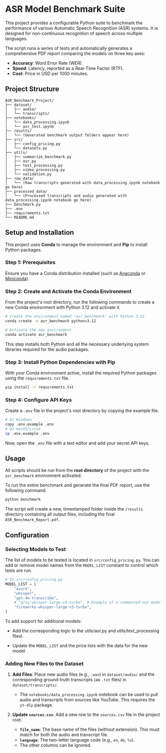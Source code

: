 # ASR Model Benchmark Suite

This project provides a configurable Python suite to benchmark the performance of various Automatic Speech Recognition (ASR) systems. It is designed for non-continuous recognition of speech across multiple languages.

The script runs a series of tests and automatically generates a comprehensive PDF report comparing the models on three key axes:
-   **Accuracy**: Word Error Rate (WER).
-   **Speed**: Latency, reported as a Real-Time Factor (RTF).
-   **Cost**: Price in USD per 1000 minutes.

## Project Structure

```
ASR_Benchmark_Project/
├── dataset/
│   ├── audio/
│   └── transcripts/
├── notebooks/
│   └── data_processing.ipynb
|   └── asr_test.ipynb
├── results/
│   └── (Generated benchmark output folders appear here)
├── src/
│   ├── config_pricing.py
│   └── datasets.py
├── utils/
│   ├── summarize_benchmark.py
│   ├── asr.py
│   ├── text_processing.py
│   ├── video_processing.py
│   └── validation.py
├── raw_data/
│   └── (Raw transcripts generated with data_processing.ipynb notebook go here)
├── processed_data/
│   └── (Processed transcripts and audio generated with data_processing.ipynb notebook go here)
├── benchmark.py
├── .env
├── requirements.txt
└── README.md
```

## Setup and Installation

This project uses **Conda** to manage the environment and **Pip** to install Python packages.

### Step 1: Prerequisites

Ensure you have a Conda distribution installed (such as [Anaconda](https://www.anaconda.com/download) or [Miniconda](https://docs.conda.io/projects/miniconda/en/latest/)).

### Step 2: Create and Activate the Conda Environment

From the project's root directory, run the following commands to create a new Conda environment with Python 3.12 and activate it.

```bash
# Create the environment named 'asr_benchmark' with Python 3.12
conda create -n asr_benchmark python=3.12

# Activate the new environment
conda activate asr_benchmark
```
This step installs both Python and all the necessary underlying system libraries required for the audio packages.

### Step 3: Install Python Dependencies with Pip

With your Conda environment active, install the required Python packages using the `requirements.txt` file.

```bash
pip install -r requirements.txt
```

### Step 4: Configure API Keys

Create a `.env` file in the project's root directory by copying the example file.

```bash
# On Windows
copy .env.example .env
# On macOS/Linux
cp .env.example .env
```
Now, open the `.env` file with a text editor and add your secret API keys.

## Usage

All scripts should be run from the **root directory** of the project with the `asr_benchmark` environment activated.

To run the entire benchmark and generate the final PDF report, use the following command:

```bash
python benchmark
```

The script will create a new, timestamped folder inside the `/results` directory containing all output files, including the final `ASR_Benchmark_Report.pdf`.

## Configuration

### Selecting Models to Test

The list of models to be tested is located in `src/config_pricing.py`. You can add or remove model names from the `MODEL_LIST` constant to control which tests are run.

```python
# In src/config_pricing.py
MODEL_LIST = [
    "azure", 
    "whisper",
    "gpt-4o-transcribe",
    # "groq-whisper-large-v3-turbo", # Example of a commented-out model
    "fireworks-whisper-large-v3-turbo",
]
```

To add support for additional models:

- Add the corresponding logic to the utils/asr.py and utils/text_processing filesl.

- Update the ```MODEL_LIST``` and the price lists with the data for the new model


### Adding New Files to the Dataset

1.  **Add Files**: Place new audio files (e.g., `.wav`) in `dataset/audio/` and the corresponding ground-truth transcripts (as `.txt` files) in `dataset/transcripts/`.
    - The `notebooks/data_processing.ipynb` notebook can be used to pull audio and transcripts from sources like YouTube. This requires the `yt-dlp` package.

2.  **Update `sources.csv`**: Add a new row to the `sources.csv` file in the project root.
    -   **`file_name`**: The base name of the files (without extension). This must match for both the audio and transcript file.
    -   **`language`**: The two-letter language code (e.g., `en`, `de`, `lv`).
    - The other columns can be ignored.
